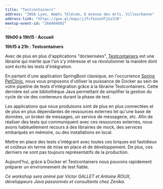 ```yaml
---
title: "Testcontainers"
address: "INSA Lyon, Amphi Télécom, 6 Avenue des Arts, Villeurbanne"
address-link: "https://goo.gl/maps/jJfcfezozUTjGz3J6"
meetup-event-id: "268404892"
---
```


**19h00 à 19h15 : Accueil**

**19h15 à 21h : Testcontainers**

Avec de plus en plus d'applications "dockerisées", [Testcontainers](https://www.testcontainers.org/) est une librairie qui mérite que l'on s'y intéresse et va révolutionner la manière dont sont écrits les tests d'intégration.

En partant d'une application SpringBoot classique, en l'occurrence [Spring PetClinic](https://github.com/spring-projects/spring-petclinic), nous vous proposons d'utiliser la puissance de Docker au sein de votre pipeline de tests d'intégration grâce à la librairie Testcontainers.
Cette dernière est une bibliothèque Java permettant de simplifier la gestion du cycle de vie des conteneurs durant la phase de test.

Les applications que nous produisons sont de plus en plus connectées et de plus en plus dépendantes de ressources externes tel qu'une base de données, un broker de messages, un service de messagerie, etc.
Afin de réaliser des tests qui communiquent avec ces ressources externes, nous avons habituellement recours à des librairies de mock, des services embarqués en mémoire, ou des installations en local.

Mettre en place des tests s'intégrant avec toutes ces briques est fastidieux et coûteux en terme de mise en place et de développement.
De plus, ces derniers ne sont pas toujours représentatifs de la production.

Aujourd'hui, grâce à Docker et Testcontainers nous pouvons rapidement préparer un environnement de test fiable.

*Ce workshop sera animé par Victor GALLET et Antoine ROUX, développeurs Java passionnés et consultants chez Zenika.*
